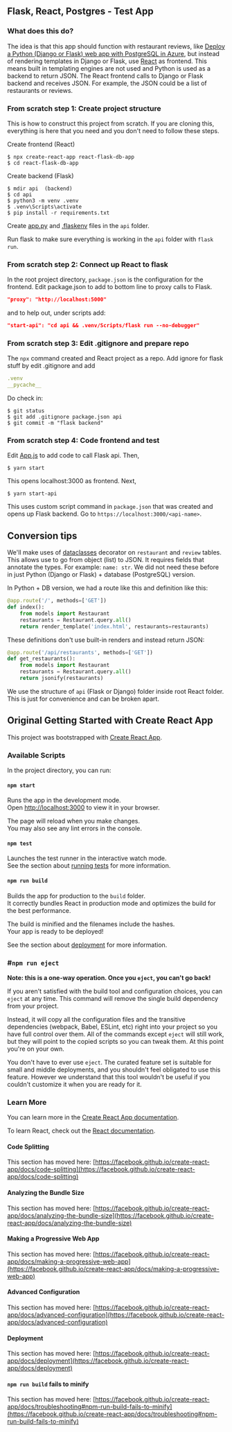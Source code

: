 ## Flask, React, Postgres - Test App

### What does this do?

The idea is that this app should function with restaurant reviews, like [Deploy a Python (Django or Flask) web app with PostgreSQL in Azure](https://docs.microsoft.com/azure/app-service/tutorial-python-postgresql-app), but instead of rendering templates in Django or Flask, use [React](https://reactjs.org/) as frontend. This means built in templating engines are not used and Python is used as a backend to return JSON. The React frontend calls to Django or Flask backend and receives JSON. For example, the JSON could be a list of restaurants or reviews.
### From scratch step 1: Create project structure

This is how to construct this project from scratch. If you are cloning this, everything is here that you need and you don't need to follow these steps.

Create frontend (React)

```dos
$ npx create-react-app react-flask-db-app
$ cd react-flask-db-app
```

Create backend (Flask)

```dos
$ mdir api  (backend)
$ cd api
$ python3 -m venv .venv
$ .venv\Scripts\activate
$ pip install -r requirements.txt
```

Create [app.py](./api/app.py) and [.flaskenv](./api/.flaskenv) files in the `api` folder.

Run flask to make sure everything is working in the `api` folder with `flask run`.

### From scratch step 2: Connect up React to flask

In the root project directory, `package.json` is the configuration for the frontend. Edit package.json to add to bottom line to proxy calls to Flask.

```json
"proxy": "http://localhost:5000"
```
and to help out, under scripts add:

```json
"start-api": "cd api && .venv/Scripts/flask run --no-debugger"
```

### From scratch step 3: Edit .gitignore and prepare repo

The `npx` command created and React project as a repo. Add ignore for flask stuff by edit .gitignore and add

```yml
.venv
__pycache__
```
Do check in:

```dos
$ git status
$ git add .gitignore package.json api
$ git commit -m "flask backend"
```

### From scratch step 4: Code frontend and test

Edit [App.js](./src/App.js) to add code to call Flask api. Then,

```dos
$ yarn start
```

This opens localhost:3000 as frontend. Next,

```dos
$ yarn start-api
```

This uses custom script command in `package.json` that was created and opens up Flask backend. Go to `https://localhost:3000/<api-name>`.

## Conversion tips

We'll make uses of [dataclasses](https://docs.python.org/3/library/dataclasses.html) decorator on `restaurant` and `review` tables. This allows use to go from object (list) to JSON. It requires fields that annotate the types. For example: `name: str`. We did not need these before in just Python (Django or Flask) + database (PostgreSQL) version.

In Python + DB version, we had a route like this and definition like this:

```python
@app.route('/', methods=['GET'])
def index():
    from models import Restaurant
    restaurants = Restaurant.query.all()    
    return render_template('index.html', restaurants=restaurants)
```

These definitions don't use built-in renders and instead return JSON:

```python
@app.route('/api/restaurants', methods=['GET'])
def get_restaurants():
    from models import Restaurant
    restaurants = Restaurant.query.all()  
    return jsonify(restaurants)
```

We use the structure of `api` (Flask or Django) folder inside root React folder. This is just for convenience and can be broken apart.



## Original Getting Started with Create React App

This project was bootstrapped with [Create React App](https://github.com/facebook/create-react-app).

### Available Scripts

In the project directory, you can run:

#### `npm start`

Runs the app in the development mode.\
Open [http://localhost:3000](http://localhost:3000) to view it in your browser.

The page will reload when you make changes.\
You may also see any lint errors in the console.

#### `npm test`

Launches the test runner in the interactive watch mode.\
See the section about [running tests](https://facebook.github.io/create-react-app/docs/running-tests) for more information.

#### `npm run build`

Builds the app for production to the `build` folder.\
It correctly bundles React in production mode and optimizes the build for the best performance.

The build is minified and the filenames include the hashes.\
Your app is ready to be deployed!

See the section about [deployment](https://facebook.github.io/create-react-app/docs/deployment) for more information.

### #`npm run eject`

**Note: this is a one-way operation. Once you `eject`, you can't go back!**

If you aren't satisfied with the build tool and configuration choices, you can `eject` at any time. This command will remove the single build dependency from your project.

Instead, it will copy all the configuration files and the transitive dependencies (webpack, Babel, ESLint, etc) right into your project so you have full control over them. All of the commands except `eject` will still work, but they will point to the copied scripts so you can tweak them. At this point you're on your own.

You don't have to ever use `eject`. The curated feature set is suitable for small and middle deployments, and you shouldn't feel obligated to use this feature. However we understand that this tool wouldn't be useful if you couldn't customize it when you are ready for it.

### Learn More

You can learn more in the [Create React App documentation](https://facebook.github.io/create-react-app/docs/getting-started).

To learn React, check out the [React documentation](https://reactjs.org/).

#### Code Splitting

This section has moved here: [https://facebook.github.io/create-react-app/docs/code-splitting](https://facebook.github.io/create-react-app/docs/code-splitting)

#### Analyzing the Bundle Size

This section has moved here: [https://facebook.github.io/create-react-app/docs/analyzing-the-bundle-size](https://facebook.github.io/create-react-app/docs/analyzing-the-bundle-size)

#### Making a Progressive Web App

This section has moved here: [https://facebook.github.io/create-react-app/docs/making-a-progressive-web-app](https://facebook.github.io/create-react-app/docs/making-a-progressive-web-app)

#### Advanced Configuration

This section has moved here: [https://facebook.github.io/create-react-app/docs/advanced-configuration](https://facebook.github.io/create-react-app/docs/advanced-configuration)

#### Deployment

This section has moved here: [https://facebook.github.io/create-react-app/docs/deployment](https://facebook.github.io/create-react-app/docs/deployment)

#### `npm run build` fails to minify

This section has moved here: [https://facebook.github.io/create-react-app/docs/troubleshooting#npm-run-build-fails-to-minify](https://facebook.github.io/create-react-app/docs/troubleshooting#npm-run-build-fails-to-minify)
